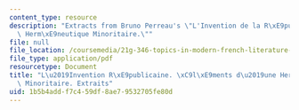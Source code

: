 ```yaml
---
content_type: resource
description: "Extracts from Bruno Perreau's \"L'Invention de la R\xE9publique. Une\
  \ Herm\xE9neutique Minoritaire.\""
file: null
file_location: /coursemedia/21g-346-topics-in-modern-french-literature-and-culture-north-america-through-french-eyes-spring-2014/1b5b4addf7c459df8ae79532705fe80d_MIT21G_346S14_Bruno_Prreau.pdf
file_type: application/pdf
resourcetype: Document
title: "L\u2019Invention R\xE9publicaine. \xC9l\xE9ments d\u2019une Herm\xE9neutique\
  \ Minoritaire. Extraits"
uid: 1b5b4add-f7c4-59df-8ae7-9532705fe80d
---
```

